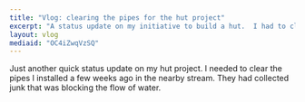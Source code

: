 ```yaml
---
title: "Vlog: clearing the pipes for the hut project"
excerpt: "A status update on my initiative to build a hut.  I had to clear the pipes I recently installed in the nearby stream."
layout: vlog
mediaid: "OC4iZwqVzSQ"
---
```


Just another quick status update on my hut project.  I needed to clear
the pipes I installed a few weeks ago in the nearby stream.  They had
collected junk that was blocking the flow of water.
